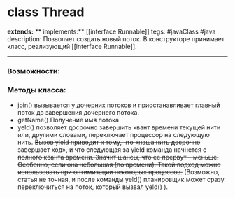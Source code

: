 # class Thread

**extends:** 
** implements:** [[interface Runnable]]
tegs: #javaClass #java
description: Позволяет создать новый поток. В конструкторе принимает класс, реализующий [[interface Runnable]].

---

### Возможности:

### Методы класса:
- join() вызывается у дочерних потоков и приостанавливает главный поток до завершения дочернего потока.
- getName() Получение имя потока
- yeld() позволяет досрочно завершить квант времени текущей нити или, другими словами, переключает процессор на следующую нить. ~~Вызов yield приводит к тому, что «наша нить досрочно завершает ход», и что следующая за yield команда начнется с полного кванта времени. Значит шансы, что ее прервут – меньше. Особенно, если она небольшая (по времени). Такой подход можно использовать при оптимизации некоторых процессов.~~ (Возможно, статья не точная, и после команды yeld() планировщик может сразу переключиться на поток, который вызвал yeld() ).
